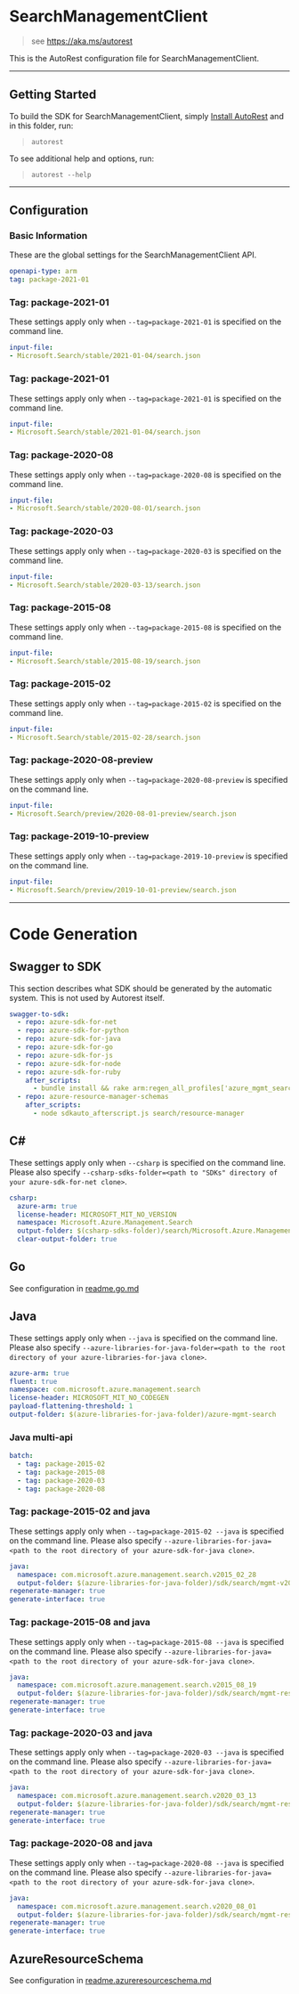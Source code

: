 # SearchManagementClient

> see https://aka.ms/autorest

This is the AutoRest configuration file for SearchManagementClient.



---
## Getting Started
To build the SDK for SearchManagementClient, simply [Install AutoRest](https://aka.ms/autorest/install) and in this folder, run:

> `autorest`

To see additional help and options, run:

> `autorest --help`
---

## Configuration



### Basic Information
These are the global settings for the SearchManagementClient API.

``` yaml
openapi-type: arm
tag: package-2021-01
```
### Tag: package-2021-01

These settings apply only when `--tag=package-2021-01` is specified on the command line.
``` yaml $(tag) == 'package-2021-01'
input-file:
- Microsoft.Search/stable/2021-01-04/search.json
```
### Tag: package-2021-01

These settings apply only when `--tag=package-2021-01` is specified on the command line.
``` yaml $(tag) == 'package-2021-01'
input-file:
- Microsoft.Search/stable/2021-01-04/search.json
```

### Tag: package-2020-08

These settings apply only when `--tag=package-2020-08` is specified on the command line.
``` yaml $(tag) == 'package-2020-08'
input-file:
- Microsoft.Search/stable/2020-08-01/search.json
```

### Tag: package-2020-03

These settings apply only when `--tag=package-2020-03` is specified on the command line.
``` yaml $(tag) == 'package-2020-03'
input-file:
- Microsoft.Search/stable/2020-03-13/search.json
```

### Tag: package-2015-08

These settings apply only when `--tag=package-2015-08` is specified on the command line.

``` yaml $(tag) == 'package-2015-08'
input-file:
- Microsoft.Search/stable/2015-08-19/search.json
```

### Tag: package-2015-02

These settings apply only when `--tag=package-2015-02` is specified on the command line.

``` yaml $(tag) == 'package-2015-02'
input-file:
- Microsoft.Search/stable/2015-02-28/search.json
```

### Tag: package-2020-08-preview

These settings apply only when `--tag=package-2020-08-preview` is specified on the command line.

``` yaml $(tag) == 'package-2020-08-preview'
input-file:
- Microsoft.Search/preview/2020-08-01-preview/search.json
```

### Tag: package-2019-10-preview

These settings apply only when `--tag=package-2019-10-preview` is specified on the command line.

``` yaml $(tag) == 'package-2019-10-preview'
input-file:
- Microsoft.Search/preview/2019-10-01-preview/search.json
```


---
# Code Generation


## Swagger to SDK

This section describes what SDK should be generated by the automatic system.
This is not used by Autorest itself.

``` yaml $(swagger-to-sdk)
swagger-to-sdk:
  - repo: azure-sdk-for-net
  - repo: azure-sdk-for-python
  - repo: azure-sdk-for-java
  - repo: azure-sdk-for-go
  - repo: azure-sdk-for-js
  - repo: azure-sdk-for-node
  - repo: azure-sdk-for-ruby
    after_scripts:
      - bundle install && rake arm:regen_all_profiles['azure_mgmt_search']
  - repo: azure-resource-manager-schemas
    after_scripts:
      - node sdkauto_afterscript.js search/resource-manager
```


## C#

These settings apply only when `--csharp` is specified on the command line.
Please also specify `--csharp-sdks-folder=<path to "SDKs" directory of your azure-sdk-for-net clone>`.

``` yaml $(csharp)
csharp:
  azure-arm: true
  license-header: MICROSOFT_MIT_NO_VERSION
  namespace: Microsoft.Azure.Management.Search
  output-folder: $(csharp-sdks-folder)/search/Microsoft.Azure.Management.Search/src/Generated
  clear-output-folder: true
```

## Go

See configuration in [readme.go.md](./readme.go.md)

## Java

These settings apply only when `--java` is specified on the command line.
Please also specify `--azure-libraries-for-java-folder=<path to the root directory of your azure-libraries-for-java clone>`.

``` yaml $(java)
azure-arm: true
fluent: true
namespace: com.microsoft.azure.management.search
license-header: MICROSOFT_MIT_NO_CODEGEN
payload-flattening-threshold: 1
output-folder: $(azure-libraries-for-java-folder)/azure-mgmt-search
```

### Java multi-api

``` yaml $(java) && $(multiapi)
batch:
  - tag: package-2015-02
  - tag: package-2015-08
  - tag: package-2020-03
  - tag: package-2020-08
```

### Tag: package-2015-02 and java

These settings apply only when `--tag=package-2015-02 --java` is specified on the command line.
Please also specify `--azure-libraries-for-java=<path to the root directory of your azure-sdk-for-java clone>`.

``` yaml $(tag) == 'package-2015-02' && $(java) && $(multiapi)
java:
  namespace: com.microsoft.azure.management.search.v2015_02_28
  output-folder: $(azure-libraries-for-java-folder)/sdk/search/mgmt-v2015_02_28
regenerate-manager: true
generate-interface: true
```

### Tag: package-2015-08 and java

These settings apply only when `--tag=package-2015-08 --java` is specified on the command line.
Please also specify `--azure-libraries-for-java=<path to the root directory of your azure-sdk-for-java clone>`.

``` yaml $(tag) == 'package-2015-08' && $(java) && $(multiapi)
java:
  namespace: com.microsoft.azure.management.search.v2015_08_19
  output-folder: $(azure-libraries-for-java-folder)/sdk/search/mgmt-resource-manager/v2015_08_19
regenerate-manager: true
generate-interface: true
```

### Tag: package-2020-03 and java

These settings apply only when `--tag=package-2020-03 --java` is specified on the command line.
Please also specify `--azure-libraries-for-java=<path to the root directory of your azure-sdk-for-java clone>`.

``` yaml $(tag) == 'package-2020-03' && $(java) && $(multiapi)
java:
  namespace: com.microsoft.azure.management.search.v2020_03_13
  output-folder: $(azure-libraries-for-java-folder)/sdk/search/mgmt-resource-manager/v2020_03_13
regenerate-manager: true
generate-interface: true
```

### Tag: package-2020-08 and java

These settings apply only when `--tag=package-2020-08 --java` is specified on the command line.
Please also specify `--azure-libraries-for-java=<path to the root directory of your azure-sdk-for-java clone>`.

``` yaml $(tag) == 'package-2020-08' && $(java) && $(multiapi)
java:
  namespace: com.microsoft.azure.management.search.v2020_08_01
  output-folder: $(azure-libraries-for-java-folder)/sdk/search/mgmt-resource-manager/v2020_08_01
regenerate-manager: true
generate-interface: true
```


## AzureResourceSchema

See configuration in [readme.azureresourceschema.md](./readme.azureresourceschema.md)

